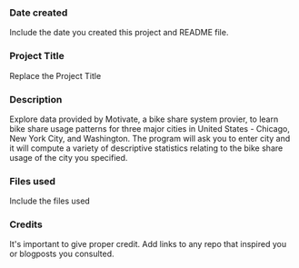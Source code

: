 ### Date created
Include the date you created this project and README file.

### Project Title
Replace the Project Title

### Description
Explore data provided by Motivate, a bike share system provier, to learn bike share usage patterns for three major cities in United States - Chicago, New York City, and Washington.  The program will ask you to enter city and it will compute a variety of descriptive statistics relating to the bike share usage of the city you specified. 

### Files used
Include the files used

### Credits
It's important to give proper credit. Add links to any repo that inspired you or blogposts you consulted.
